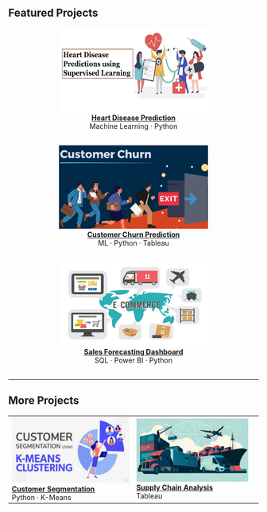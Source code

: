## Featured Projects

<div style="text-align: center; margin-bottom: 30px;">
  <a href="projects/heart-disease-prediction.md">
    <img src="images/Heart.png?raw=true" width="300"/>
    <br><b>Heart Disease Prediction</b>
  </a><br>
  Machine Learning · Python
</div>

<div style="text-align: center; margin-bottom: 30px;">
  <a href="projects/customer-churn-prediction.md">
    <img src="images/CustomerChurn.png?raw=true" width="300"/>
    <br><b>Customer Churn Prediction</b>
  </a><br>
  ML · Python · Tableau
</div>

<div style="text-align: center; margin-bottom: 30px;">
  <a href="projects/sales-forecasting.md">
    <img src="images/E-Commerce.png?raw=true" width="300"/>
    <br><b>Sales Forecasting Dashboard</b>
  </a><br>
  SQL · Power BI · Python
</div>

---

## More Projects

<table>
  <tr>
    <td>
      <a href="https://github.com/Alimo01/Customer_Segmentation_Model_Using_K-Means_Clustering/">
        <img src="images/CustomerSegmentation.png?raw=true" width="300"/>
        <br><b>Customer Segmentation</b>
      </a><br>
      Python · K-Means
    </td>
    <td>
      <a href="https://public.tableau.com/app/profile/al.mo1021/viz/Book1_16943737685630/Dashboard1/">
        <img src="images/SupplyChainAnalytics.png?raw=true" width="300"/>
        <br><b>Supply Chain Analysis</b>
      </a><br>
      Tableau
    </td>
    <td>
      <a href="https://public.tableau.com/app/profile/al.mo1021/viz/SalesPerformanceDashboard_16939119468420/Dashboard1/">
